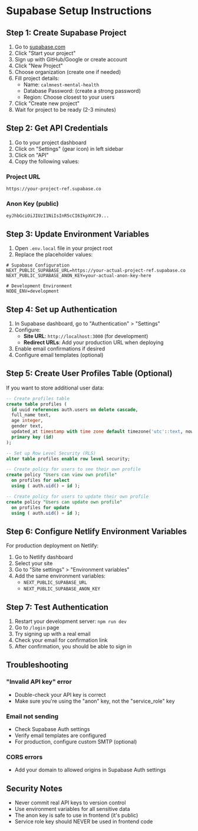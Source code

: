 # Supabase Setup Instructions

## Step 1: Create Supabase Project

1. Go to [supabase.com](https://supabase.com)
2. Click "Start your project" 
3. Sign up with GitHub/Google or create account
4. Click "New Project"
5. Choose organization (create one if needed)
6. Fill project details:
   - Name: `calmnest-mental-health`
   - Database Password: (create a strong password)
   - Region: Choose closest to your users
7. Click "Create new project"
8. Wait for project to be ready (2-3 minutes)

## Step 2: Get API Credentials

1. Go to your project dashboard
2. Click on "Settings" (gear icon) in left sidebar
3. Click on "API" 
4. Copy the following values:

### Project URL
```
https://your-project-ref.supabase.co
```

### Anon Key (public)
```
eyJhbGciOiJIUzI1NiIsInR5cCI6IkpXVCJ9...
```

## Step 3: Update Environment Variables

1. Open `.env.local` file in your project root
2. Replace the placeholder values:

```env
# Supabase Configuration
NEXT_PUBLIC_SUPABASE_URL=https://your-actual-project-ref.supabase.co
NEXT_PUBLIC_SUPABASE_ANON_KEY=your-actual-anon-key-here

# Development Environment
NODE_ENV=development
```

## Step 4: Set up Authentication

1. In Supabase dashboard, go to "Authentication" > "Settings"
2. Configure:
   - **Site URL**: `http://localhost:3000` (for development)
   - **Redirect URLs**: Add your production URL when deploying
3. Enable email confirmations if desired
4. Configure email templates (optional)

## Step 5: Create User Profiles Table (Optional)

If you want to store additional user data:

```sql
-- Create profiles table
create table profiles (
  id uuid references auth.users on delete cascade,
  full_name text,
  age integer,
  gender text,
  updated_at timestamp with time zone default timezone('utc'::text, now()) not null,
  primary key (id)
);

-- Set up Row Level Security (RLS)
alter table profiles enable row level security;

-- Create policy for users to see their own profile
create policy "Users can view own profile" 
  on profiles for select 
  using ( auth.uid() = id );

-- Create policy for users to update their own profile
create policy "Users can update own profile" 
  on profiles for update 
  using ( auth.uid() = id );
```

## Step 6: Configure Netlify Environment Variables

For production deployment on Netlify:

1. Go to Netlify dashboard
2. Select your site
3. Go to "Site settings" > "Environment variables"
4. Add the same environment variables:
   - `NEXT_PUBLIC_SUPABASE_URL`
   - `NEXT_PUBLIC_SUPABASE_ANON_KEY`

## Step 7: Test Authentication

1. Restart your development server: `npm run dev`
2. Go to `/login` page
3. Try signing up with a real email
4. Check your email for confirmation link
5. After confirmation, you should be able to sign in

## Troubleshooting

### "Invalid API key" error
- Double-check your API key is correct
- Make sure you're using the "anon" key, not the "service_role" key

### Email not sending
- Check Supabase Auth settings
- Verify email templates are configured
- For production, configure custom SMTP (optional)

### CORS errors
- Add your domain to allowed origins in Supabase Auth settings

## Security Notes

- Never commit real API keys to version control
- Use environment variables for all sensitive data
- The anon key is safe to use in frontend (it's public)
- Service role key should NEVER be used in frontend code